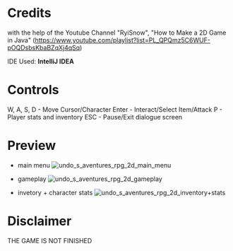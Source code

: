 # Credits
with the help of the Youtube Channel "RyiSnow", "How to Make a 2D Game in Java" (https://www.youtube.com/playlist?list=PL_QPQmz5C6WUF-pOQDsbsKbaBZqXj4qSq)

IDE Used: **IntelliJ IDEA** 

# Controls
W, A, S, D - Move Cursor/Character
Enter - Interact/Select Item/Attack
P - Player stats and inventory
ESC - Pause/Exit dialogue screen

# Preview

- main menu
![undo_s_aventures_rpg_2d_main_menu](https://github.com/Andu02/RPG-Game-Project-2D/assets/133790348/1b68ab93-1300-4aa4-9d5a-5f572df535cb)


- gameplay
![undo_s_aventures_rpg_2d_gameplay](https://github.com/Andu02/RPG-Game-Project-2D/assets/133790348/4a887f96-35ce-406d-baf3-0b61e6416bff)

- invetory + character stats
![undo_s_aventures_rpg_2d_inventory+stats](https://github.com/Andu02/RPG-Game-Project-2D/assets/133790348/bec5c17c-938e-4c38-b7f9-5bb50ce92902)

# Disclaimer
THE GAME IS NOT FINISHED
